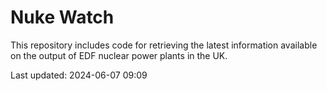 # Nuke Watch

This repository includes code for retrieving the latest information available on the output of EDF nuclear power plants in the UK.

Last updated: 2024-06-07 09:09
